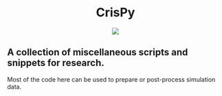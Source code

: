 <h1 align="center">CrisPy</h1>

<div align="center"><p>
    <a href="https://github.com/crisbh/crispy/pulse">
      <img src="https://img.shields.io/github/last-commit/crisbh/crispy?color=%4dc71f&label=Last%20Commit&logo=github&style=flat-square"/>
    </a>
</p>
</div>

## A collection of miscellaneous scripts and snippets for research. 


Most of the code here can be used to prepare or post-process simulation data.

